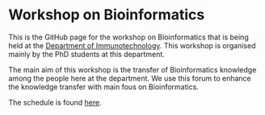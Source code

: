 # Workshop on Bioinformatics

This is the GitHub page for the workshop on Bioinformatics that is being held at the [Department of Immunotechnology][1]. This workshop is organised mainly by the PhD students at this department.

The main aim of this workshop is the transfer of Bioinformatics knowledge among the people here at the department. We use this forum to enhance the knowledge transfer with  main fous on Bioinformatics.

The schedule is found [here][2].

[1]: http://www.immun.lth.se
[2]: https://immuntech.github.io/Bioinformatics_Workshop_ImmTech/schedule
